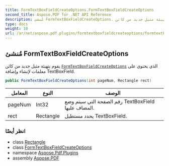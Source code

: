 ```yaml
---
title: FormTextBoxFieldCreateOptions.FormTextBoxFieldCreateOptions
second_title: Aspose.PDF for .NET API Reference
description: مُنشئ FormTextBoxFieldCreateOptions. يقوم بتهيئة مثيل جديد من كائن FormTextBoxFieldCreateOptions الذي يحتوي على معلمات لإنشاء وإضافة TextBoxField
type: docs
weight: 10
url: /ar/net/aspose.pdf.plugins/formtextboxfieldcreateoptions/formtextboxfieldcreateoptions/
---
```

## مُنشئ FormTextBoxFieldCreateOptions

يقوم بتهيئة مثيل جديد من كائن [`FormTextBoxFieldCreateOptions`](../) الذي يحتوي على معلمات لإنشاء وإضافة TextBoxField.

```csharp
public FormTextBoxFieldCreateOptions(int pageNum, Rectangle rect)
```

| المعامل | النوع | الوصف |
| --- | --- | --- |
| pageNum | Int32 | رقم الصفحة التي سيتم وضع TextBoxField المضاف عليها. |
| rect | Rectangle | يحدد مستطيل TextBoxField. |

### انظر أيضًا

* class [Rectangle](../../../aspose.pdf/rectangle/)
* class [FormTextBoxFieldCreateOptions](../)
* namespace [Aspose.Pdf.Plugins](../../../aspose.pdf.plugins/)
* assembly [Aspose.PDF](../../../)